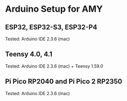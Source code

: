 # Arduino Setup for AMY



## ESP32, ESP32-S3, ESP32-P4
Tested: Arduino IDE 2.3.6 (mac)

## Teensy 4.0, 4.1

Tested: Arduino IDE 2.3.6 (mac) + Teensy 1.59.0 



## Pi Pico RP2040 and Pi Pico 2 RP2350

Tested: Arduino IDE 2.3.6 (mac)

